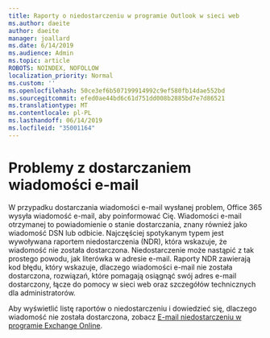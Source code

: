 ```yaml
---
title: Raporty o niedostarczeniu w programie Outlook w sieci web
ms.author: daeite
author: daeite
manager: joallard
ms.date: 6/14/2019
ms.audience: Admin
ms.topic: article
ROBOTS: NOINDEX, NOFOLLOW
localization_priority: Normal
ms.custom: ''
ms.openlocfilehash: 50ce3ef6b507199914992c9ef580fb14dae552bd
ms.sourcegitcommit: efed0ae44bd6c61d751dd008b2885bd7e7d86521
ms.translationtype: MT
ms.contentlocale: pl-PL
ms.lasthandoff: 06/14/2019
ms.locfileid: "35001164"
---
```

# <a name="issues-with-email-delivery"></a>Problemy z dostarczaniem wiadomości e-mail

W przypadku dostarczania wiadomości e-mail wysłanej problem, Office 365 wysyła wiadomość e-mail, aby poinformować Cię. Wiadomości e-mail otrzymanej to powiadomienie o stanie dostarczania, znany również jako wiadomość DSN lub odbicie. Najczęściej spotykanym typem jest wywoływana raportem niedostarczenia (NDR), która wskazuje, że wiadomość nie została dostarczona. Niedostarczenie może nastąpić z tak prostego powodu, jak literówka w adresie e-mail. Raporty NDR zawierają kod błędu, który wskazuje, dlaczego wiadomości e-mail nie została dostarczona, rozwiązań, które pomagają osiągnąć swój adres e-mail dostarczony, łącze do pomocy w sieci web oraz szczegółów technicznych dla administratorów.

Aby wyświetlić listę raportów o niedostarczeniu i dowiedzieć się, dlaczego wiadomość nie została dostarczona, zobacz [E-mail niedostarczeniu w programie Exchange Online](https://docs.microsoft.com/exchange/mail-flow-best-practices/non-delivery-reports-in-exchange-online/non-delivery-reports-in-exchange-online).